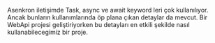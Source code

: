 Asenkron iletişimde Task, async  ve await keyword leri çok kullanılıyor. Ancak bunların kullanımlarında öp plana çıkan detaylar da mevcut. Bir WebApi projesi geliştiriyorken bu detayları en etkili şekilde nasıl kullanabilecegimiz bir proje. 
